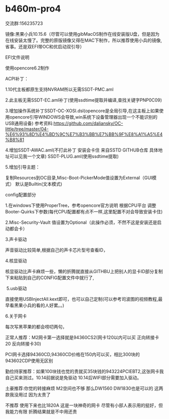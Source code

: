 # b460m-pro4

交流群:156235723

镜像:黑果小兵10.15.6（尽管可以使用gibMacOS制作在线安装版U盘，但是因为在线安装太慢了。完整的原版镜像又得在MAC下制作，所以推荐使用小兵的镜像,省事。还是双EFI带OC和优启动双引导）

EFI文件说明

使用opencore6.2制作

ACPI补丁：

1.10代主板都原生支持NVRAM所以无需SSDT-PMC.aml

2.此主板无需SSDT-EC.aml补丁(使用ssdtime提取并编译,查找关键字PNP0C09)

3.增加操作系统补丁SSDT-OC-XOSI.dsl(opencore是全局引导,在这主板上如果使用opencore引导WINDOWS会导致,win系统下设备管理器出现一个不能识别的USB通用设备) 参考资料:https://github.com/daliansky/OC-little/tree/master/04-%E6%93%8D%E4%BD%9C%E7%B3%BB%E7%BB%9F%E8%A1%A5%E4%B8%81

4.增加SSDT-AWAC.aml(不打此补丁 安装会卡住 来自SSTD GITHUB仓库 具体地址可以见我一个文章)   SSDT-PLUG.aml(使用ssdtime提取)

5.增加引导主题：

复制Resources到OC目录,Misc-Boot-PickerMode值设置为External（GUI模式）    默认是Builtin(文本模式)



config配置部分

1.在windows下使用ProperTree，参考opencore官方说明 根据CPU平台 调整Booter-Quirks下参数(每代CPU配置都有点不一样,这里配置不对会导致安装卡住)

2.Misc-Security-Vault 值设置为Optional（此操作必须，不然不这是安装还是启动都会卡）

3.声卡驱动

声音驱动比较简单,根据自己的声卡芯片型号查看ID，

4.核显驱动

核显驱动比声卡麻烦一些，懒的折腾就直接从GITHBU上把别人的显卡ID部分复制下来粘贴到自己的CONFIG配置文件中就行了,

​
5.usb驱动

直接使用USBInjectAll.kext即可，也可以自己定制(可以参考司波图的视频教程,最早看黑果小兵的看的人好累。。)

6.关于网卡

每次写黑苹果的都会唠叨两句，

正常人推荐：M2网卡第一选择就是94360CS2(网卡120以内可以买 正向转接卡20  反向转接卡30)

PCI网卡选择94360CD,94360CD价格在150内可以买，相比300块的943602CDP使用无区别

勤俭持家推荐：如果100块钱也觉的贵就买35块钱的943224PCIEBT2,这张网卡我自己买来测过。10.14前据说是免驱动 10.14后WIFI部分需要加入驱动。

土豪推荐:你觉的转接麻烦 M2空间也不够  那么DW1560 DW1830也是可以的  这两款我没用过 因为太贵了

不推荐 使用下来也比1820A 这是一块神奇的网卡 尽管有小部人表示用的挺好，但我能力有限 折腾结果就是不中用还贵
